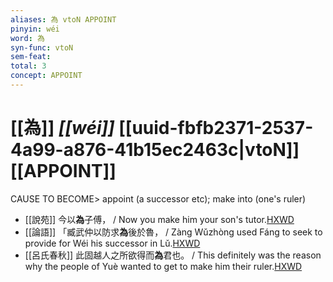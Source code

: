 ```yaml
---
aliases: 為 vtoN APPOINT
pinyin: wéi
word: 為
syn-func: vtoN
sem-feat: 
total: 3
concept: APPOINT 
---
```

# [[為]] *[[wéi]]*  [[uuid-fbfb2371-2537-4a99-a876-41b15ec2463c|vtoN]] [[APPOINT]]
CAUSE TO BECOME> appoint (a successor etc); make into (one's ruler)
 - [[說苑]] 今以**為**子傅，
                     / Now you make him your son's tutor.[HXWD](https://hxwd.org/textview.html?location=CH1a0907_CHANT_005-27a.25)
 - [[論語]] 「臧武仲以防求**為**後於魯， / Zàng Wǔzhòng used Fáng to seek to provide for Wéi his successor in Lǔ.[HXWD](https://hxwd.org/textview.html?location=KR1h0004_tls_014-20a.3)
 - [[呂氏春秋]] 此固越人之所欲得而**為**君也。 / This definitely was the reason why the people of Yuè wanted to get to make him their ruler.[HXWD](https://hxwd.org/textview.html?location=KR3j0009_tls_002-13a.19)